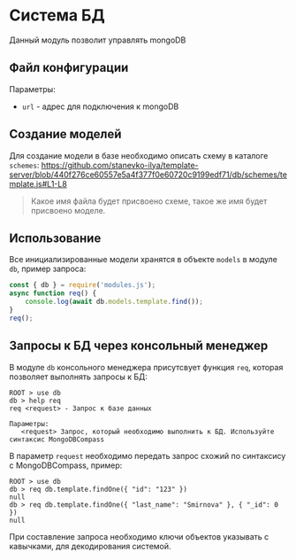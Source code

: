 # Система БД
Данный модуль позволит управлять mongoDB

## Файл конфигурации
Параметры:
- `url` - адрес для подключения к mongoDB

## Создание моделей
Для создание модели в базе необходимо описать схему в каталоге `schemes`:
https://github.com/stanevko-ilya/template-server/blob/440f276ce60557e5a4f377f0e60720c9199edf71/db/schemes/template.js#L1-L8
> Какое имя файла будет присвоено схеме, такое же имя будет присвоено моделе.

## Использование
Все инициализированные модели хранятся в объекте `models` в модуле `db`, пример запроса:
```javascript
const { db } = require('modules.js');
async function req() {
    console.log(await db.models.template.find());
}
req();
```

## Запросы к БД через консольный менеджер
В модуле `db` консольного менеджера присутсвует функция `req`, которая позволяет выполнять запросы к БД:
```
ROOT > use db
db > help req
req <request> - Запрос к базе данных

Параметры:
   <request> Запрос, который необходимо выполнить к БД. Используйте синтаксис MongoDBCompass
```

В параметр `request` необходимо передать запрос схожий по синтаксису с MongoDBCompass, пример:
```
ROOT > use db
db > req db.template.findOne({ "id": "123" })
null
db > req db.template.findOne({ "last_name": "Smirnova" }, { "_id": 0 })
null
```

При составление запроса необходимо ключи объектов указывать с кавычками, для декодирования системой.
